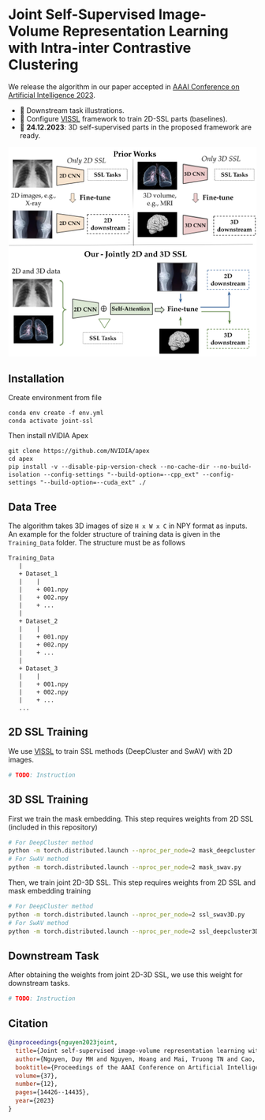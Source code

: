 # Joint Self-Supervised Image-Volume Representation Learning with Intra-inter Contrastive Clustering

We release the algorithm in our paper accepted in [AAAI Conference on Artificial Intelligence 2023](https://ojs.aaai.org/index.php/AAAI/article/view/26687). 

- :construction: Downstream task illustrations.
- :construction: Configure [VISSL](https://vissl.ai/) framework to train 2D-SSL parts (baselines).
- :mega: **24.12.2023**: 3D self-supervised parts in the proposed framework are ready.

![Overview](./figures/Overview.png)

  
## Installation

Create environment from file
```
conda env create -f env.yml
conda activate joint-ssl
```
Then install nVIDIA Apex
```
git clone https://github.com/NVIDIA/apex
cd apex
pip install -v --disable-pip-version-check --no-cache-dir --no-build-isolation --config-settings "--build-option=--cpp_ext" --config-settings "--build-option=--cuda_ext" ./
```

## Data Tree
The algorithm takes 3D images of size `H x W x C` in NPY format as inputs. An example for the folder structure of training data is given in the `Training_Data` folder. The structure must be as follows
```
Training_Data
   |
   + Dataset_1
   |    |
   |    + 001.npy
   |    + 002.npy
   |    + ...
   |
   + Dataset_2
   |    |
   |    + 001.npy
   |    + 002.npy
   |    + ...
   |
   + Dataset_3
   |    |
   |    + 001.npy
   |    + 002.npy
   |    + ...
   ...
```

## 2D SSL Training
We use [VISSL](https://github.com/facebookresearch/vissl) to train SSL methods (DeepCluster and SwAV) with 2D images.
```bash
# TODO: Instruction
```

## 3D SSL Training
First we train the mask embedding. This step requires weights from 2D SSL (included in this repository)
```bash
# For DeepCluster method
python -m torch.distributed.launch --nproc_per_node=2 mask_deepcluster.py
# For SwAV method
python -m torch.distributed.launch --nproc_per_node=2 mask_swav.py
```

Then, we train joint 2D-3D SSL. This step requires weights from 2D SSL and mask embedding training
```bash
# For DeepCluster method
python -m torch.distributed.launch --nproc_per_node=2 ssl_swav3D.py
# For SwAV method
python -m torch.distributed.launch --nproc_per_node=2 ssl_deepcluster3D.py
```

## Downstream Task
After obtaining the weights from joint 2D-3D SSL, we use this weight for downstream tasks.
```bash
# TODO: Instruction
```

## Citation
```bib
@inproceedings{nguyen2023joint,
  title={Joint self-supervised image-volume representation learning with intra-inter contrastive clustering},
  author={Nguyen, Duy MH and Nguyen, Hoang and Mai, Truong TN and Cao, Tri and Nguyen, Binh T and Ho, Nhat and Swoboda, Paul and Albarqouni, Shadi and Xie, Pengtao and Sonntag, Daniel},
  booktitle={Proceedings of the AAAI Conference on Artificial Intelligence},
  volume={37},
  number={12},
  pages={14426--14435},
  year={2023}
}
```
